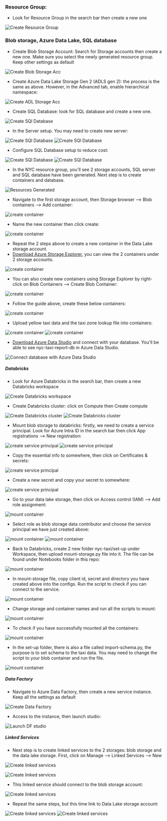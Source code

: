  ### Resource Group:

- Look for Resource Group in the search bar then create a new one

![Create Resource Group](../images/create_resources/create_resource_group.png)

### Blob storage, Azure Data Lake, SQL database

- Create Blob Storage Account: Search for Storage accounts then create a new one. Make sure you select the newly generated resource group. Keep other settings as default

![Create Blob Storage Acc](../images/create_storage_account/create_blob_storage_acc.png)

- Create Azure Data Lake Storage Gen 2 (ADLS gen 2): the process is the same as above. However, in the Advanced tab, enable hierarchical namespace:

![Create ADL Storage Acc](../images/create_storage_account/create_ADLS.png)

- Create SQL Database: look for SQL database and create a new one.

![Create SQl Database](../images/create_SQL_database/create_SQL_database.png)

- In the Server setup. You may need to create new server:

![Create SQl Database](../images/create_SQL_database/create_SQL_server.png)
![Create SQl Database](../images/create_SQL_database/create_SQL_server_2.png)


- Configure SQL Database setup to reduce cost:

![Create SQl Database](../images/create_SQL_database/create_SQL_database_2.png)
![Create SQl Database](../images/create_SQL_database/create_SQL_database_3.png)

- In the NYC resource group, you'll see 2 storage accounts, SQL server and SQL database have been generated. Next step is to create containers and database.

![Resources Generated](../images/create_SQL_database/resources_generated.png)

- Navigate to the first storage account, then Storage browser --> Blob containers --> Add container:

![create container](../images/create_containers/create_container_1.png)

- Name the new container then click create:

![create container](../images/create_containers/create_container_2.png)

- Repeat the 2 steps above to create a new container in the Data Lake storage account.
- [Download Azure Storage Explorer](https://azure.microsoft.com/en-us/products/storage/storage-explorer#Download-4), you can view the 2 containers under 2 storage accounts.

![create container](../images/create_containers/create_container_3.png)

- You can also create new containers using Storage Explorer by right-click on Blob Containers --> Create Blob Container:

![create container](../images/create_containers/create_container_4.png)

- Follow the guide above, create these below containers:

![create container](../images/create_containers/create_container_5.png)

- Upload yellow taxi data and the taxi zone lookup file into containers:

![create container](../images/create_containers/create_container_6.png)
![create container](../images/create_containers/create_container_7.png)

- [Download Azure Data Studio](https://learn.microsoft.com/en-us/azure-data-studio/download-azure-data-studio?view=sql-server-ver16&tabs=win-install%2Cwin-user-install%2Credhat-install%2Cwindows-uninstall%2Credhat-uninstall) and connect with your database. You'll be able to see nyc-taxi-report-db in Azure Data Studio.

![Connect database with Azure Data Studio](../images/create_resources/Azure-data-studio.png)

##### Databricks

- Look for Azure Databricks in the search bar, then create a new Databricks workspace

![Create Databricks workspace](../images/databricks/create_databricks_service.png)

- Create Databricks cluster: click on Compute then Create compute

![Create Databricks cluster](../images/databricks/create_databricks_cluster.png)
![Create Databricks cluster](../images/databricks/create_databricks_cluster_2.png)

- Mount blob storage to databricks: firstly, we need to create a service principal. Look for Azure Intra ID in the search bar then click App registrations --> New registration:

![create service principal](../images/databricks/mount_storage_1.png)
![create service principal](../images/databricks/mount_storage_2.png)

- Copy the essential info to somewhere, then click on Certificates & secrets:

![create service principal](../images/databricks/mount_storage_3.png)

- Create a new secret and copy your secret to somewhere:

![create service principal](../images/databricks/mount_storage_4.png)

- Go to your data lake storage, then click on Access control (IAM) --> Add role assignment:

![mount container](../images/databricks/mount_storage_5.png)

- Select role as blob storage data contributor and choose the service principal we have just created above:

![mount container](../images/databricks/mount_storage_6.png)
![mount container](../images/databricks/mount_storage_7.png)

- Back to Databricks, create 2 new folder nyc-taxi/set-up under Workspace, then upload mount-storage.py file into it. The file can be found under Notebooks folder in this repo:

![mount container](../images/databricks/mount_storage_8.png)


- In mount-storage file, copy client id, secret and directory you have created above into the configs. Run the script to check if you can connect to the service.

![mount container](../images/databricks/mount_storage_9.png)

- Change storage and container names and run all the scripts to mount:

![mount container](../images/databricks/mount_storage_10.png)

- To check if you have successfully mounted all the containers:

![mount container](../images/databricks/mount_storage_11.png)

- In the set-up folder, there is also a file called import-schema.py, the purpose is to set schema to the taxi data. You may need to change the script to your blob container and run the file.

![mount container](../images/databricks/mount_storage_12.png)



##### Data Factory


- Navigate to Azure Data Factory, then create a new service instance. Keep all the settings as default

![Create Data Factory](../images/create_resources/create_data_factory.png)

- Access to the instance, then launch studio:

![Launch DF studio](../images/launch_DF_studio.png)

##### Linked Services

- Next step is to create linked services to the 2 storages: blob storage and the data lake storage. First, click on Manage --> Linked Services --> New

![Create linked services](../images/create_linked_services/create_linked_services_1.png)

![Create linked services](../images/create_linked_services/create_linked_services_2.png)

- This linked service should connect to the blob storage account:

![Create linked services](../images/create_linked_services/create_linked_services_3.png)

- Repeat the same steps, but this time link to Data Lake storage account:

![Create linked services](../images/create_linked_services/create_linked_services_4.png)
![Create linked services](../images/create_linked_services/create_linked_services_5.png)
